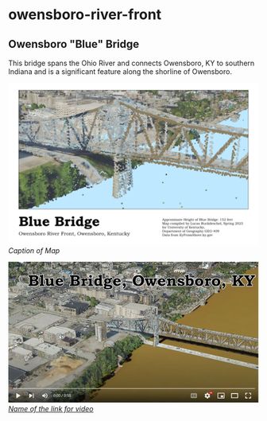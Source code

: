# owensboro-river-front
## Owensboro "Blue" Bridge
This bridge spans the Ohio River and connects Owensboro, KY to southern Indiana and is a significant feature along the shorline of Owensboro. 

![Caption of map](map.jpg)     
*Caption of Map*

![Screenshot of animation](animation.jpg)     
*[Name of the link for video]()*